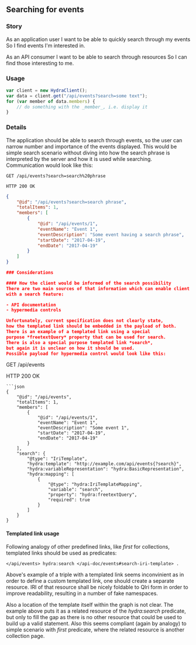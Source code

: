 ﻿## Searching for events

### Story
As an application user
I want to be able to quickly search through my events
So I find events I'm interested in.

As an API consumer
I want to be able to search through resources
So I can find those interesting to me.

### Usage
```javascript
var client = new HydraClient();
var data = client.get("/api/events?search=some text");
for (var member of data.members) {
    // do something with the _member_, i.e. display it
}
```

### Details
The application should be able to search through events,
so the user can narrow number and importance of the events displayed.
This would be simple search scenario without diving into how the
search phrase is interpreted by the server and how it is used while searching.
Communication would look like this:

```
GET /api/events?search=search%20phrase

HTTP 200 OK
```
```json
{
    "@id": "/api/events?search=search phrase",
    "totalItems": 1,
    "members": [
        {
            "@id": "/api/events/1",
            "eventName": "Event 1",
            "eventDescription": "Some event having a search phrase",
            "startDate": "2017-04-19",
            "endDate": "2017-04-19"
        }
    ]
}

### Considerations

#### How the client would be informed of the search possibility
There are two main sources of that information which can enable client 
with a search feature:

- API documentation
- hypermedia controls

Unfortunately, current specification does not clearly state, 
how the templated link should be embedded in the payload of both.
There is an example of a templated link using a special
purpose *freetextQuery* property that can be used for search.
There is also a special purpose templated link *search*,
but again it is unclear on how it should be used.
Possible payload for hypermedia control would look like this:
```
GET /api/events

HTTP 200 OK
```
```json
{
    "@id": "/api/events",
    "totalItems": 1,
    "members": [
        {
            "@id": "/api/events/1",
            "eventName": "Event 1",
            "eventDescription": "Some event 1",
            "startDate": "2017-04-19",
            "endDate": "2017-04-19"
        }
    ],
    "search": {
        "@type": "IriTemplate",
        "hydra:template": "http://example.com/api/events{?search}",
        "hydra:variableRepresentation": "hydra:BasicRepresentation",
        "hydra:mapping": [
            {
                "@type": "hydra:IriTemplateMapping",
                "variable": "search",
                "property": "hydra:freetextQuery",
                "required": true
            }
        ]
    }
}
```


#### Templated link usage
Following analogy of other predefined links, like *first* for collections,
templated links should be used as predicates:

```turtle
</api/events> hydra:search </api-doc/events#search-iri-template> .
```

Above's example of a triple with a templated link
seems inconvinient as in order to define a custom 
templated link, one should create a separate resource.
IRI of that resource shall be nicely foldable to QIri form
in order to improve readability, resulting in a number 
of fake namespaces.

Also a location of the template itself within the graph is not clear. 
The example above puts it as a related resource of the 
*hydra:search* predicate, but only to fill the gap as 
there is no other resource that could be used to 
build up a valid statement.
Also this seems compliant (again by analogy) to simple scenario
with *first* predicate, where the related resource is another collection page.
